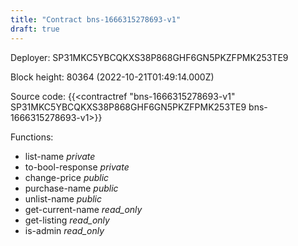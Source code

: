 ```yaml
---
title: "Contract bns-1666315278693-v1"
draft: true
---
```

Deployer: SP31MKC5YBCQKXS38P868GHF6GN5PKZFPMK253TE9


 



Block height: 80364 (2022-10-21T01:49:14.000Z)

Source code: {{<contractref "bns-1666315278693-v1" SP31MKC5YBCQKXS38P868GHF6GN5PKZFPMK253TE9 bns-1666315278693-v1>}}

Functions:

* list-name _private_
* to-bool-response _private_
* change-price _public_
* purchase-name _public_
* unlist-name _public_
* get-current-name _read_only_
* get-listing _read_only_
* is-admin _read_only_

